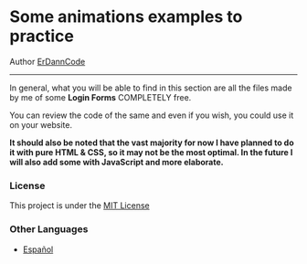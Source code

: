 # Some animations examples to practice

Author [ErDannCode](https://www.instagram.com/erdanncode/)

---

In general, what you will be able to find in this section are all the files made by me of some **Login Forms** COMPLETELY free.

You can review the code of the same and even if you wish, you could use it on your website.

**It should also be noted that the vast majority for now I have planned to do it with pure HTML & CSS, so it may not be the most optimal.
In the future I will also add some with JavaScript and more elaborate.**

### License

This project is under the [MIT License](./LICENSE.md)

### Other Languages

- [Español](./README-español.md)
